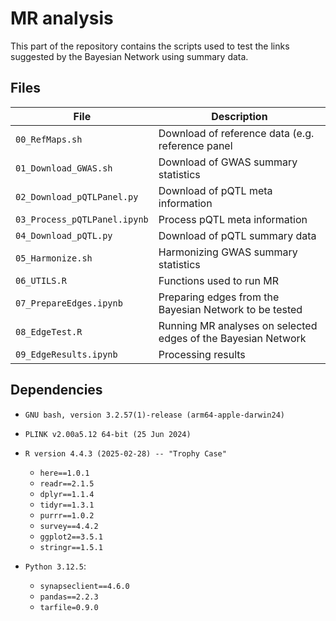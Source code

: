 # MR analysis

This part of the repository contains the scripts used to test the links suggested by the Bayesian Network using summary data.

## Files

|File                        |Description                                                   |
|----------------------------|--------------------------------------------------------------|
|`00_RefMaps.sh`             |Download of reference data (e.g. reference panel              |
|`01_Download_GWAS.sh`       |Download of GWAS summary statistics                           |
|`02_Download_pQTLPanel.py`  |Download of pQTL meta information                             |
|`03_Process_pQTLPanel.ipynb`|Process pQTL meta information                                 |
|`04_Download_pQTL.py`       |Download of pQTL summary data                                 |
|`05_Harmonize.sh`           |Harmonizing GWAS summary statistics                           |
|`06_UTILS.R`                |Functions used to run MR                                      |
|`07_PrepareEdges.ipynb`     |Preparing edges from the Bayesian Network to be tested        |
|`08_EdgeTest.R`             |Running MR analyses on selected edges of the Bayesian Network |
|`09_EdgeResults.ipynb`      |Processing results                                            |

## Dependencies

- `GNU bash, version 3.2.57(1)-release (arm64-apple-darwin24)`

- `PLINK v2.00a5.12 64-bit (25 Jun 2024)`

- `R version 4.4.3 (2025-02-28) -- "Trophy Case"`
  - `here==1.0.1`
  - `readr==2.1.5`
  - `dplyr==1.1.4`
  - `tidyr==1.3.1`
  - `purrr==1.0.2`
  - `survey==4.4.2`
  - `ggplot2==3.5.1`
  - `stringr==1.5.1`

- `Python 3.12.5`:
  - `synapseclient==4.6.0`
  - `pandas==2.2.3`
  - `tarfile=0.9.0`
